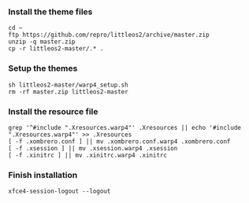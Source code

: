 ### Install the theme files

	cd ~
	ftp https://github.com/repro/littleos2/archive/master.zip
	unzip -q master.zip
	cp -r littleos2-master/.* .
	


### Setup the themes
	sh littleos2-master/warp4_setup.sh
	rm -rf master.zip littleos2-master
	


### Install the resource file
	grep '^#include ".Xresources.warp4"' .Xresources || echo '#include ".Xresources.warp4"' >> .Xresources
	[ -f .xombrero.conf ] || mv .xombrero.conf.warp4 .xombrero.conf
	[ -f .xsession ] || mv .xsession.warp4 .xsession
	[ -f .xinitrc ] || mv .xinitrc.warp4 .xinitrc
	


### Finish installation
	xfce4-session-logout --logout
	
